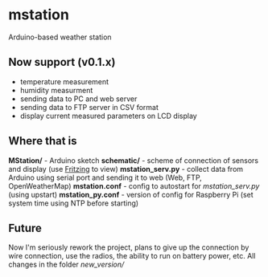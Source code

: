 mstation
========

Arduino-based weather station

Now support (v0.1.x)
--------------------

* temperature measurement
* humidity measurment
* sending data to PC and web server
* sending data to FTP server in CSV format
* display current measured parameters on LCD display

Where that is
-------------

**MStation/** - Arduino sketch
**schematic/** - scheme of connection of sensors and display (use [Fritzing](http://fritzing.org/home/ "Fritzing") to view)
**mstation_serv.py** - collect data from Arduino using serial port and sending it to web (Web, FTP, OpenWeatherMap)
**mstation.conf** - config to autostart for *mstation_serv.py* (using upstart)
**mstation_py.conf** - version of config for Raspberry Pi (set system time using NTP before starting)

Future
------

Now I'm seriously rework the project, plans to give up the connection by wire connection, use the radios, the ability to run on battery power, etc.
All changes in the folder *new_version/*
